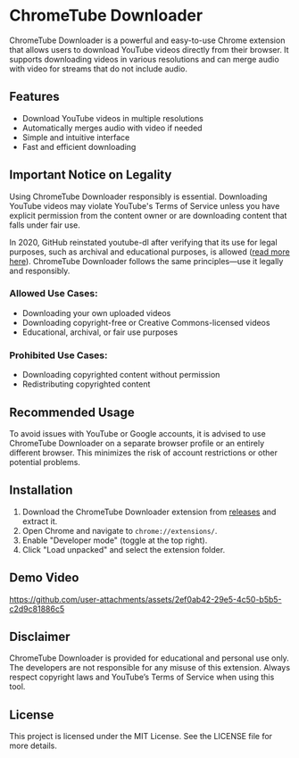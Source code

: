 # ChromeTube Downloader

ChromeTube Downloader is a powerful and easy-to-use Chrome extension that allows users to download YouTube videos directly from their browser. It supports downloading videos in various resolutions and can merge audio with video for streams that do not include audio.

## Features
- Download YouTube videos in multiple resolutions
- Automatically merges audio with video if needed
- Simple and intuitive interface
- Fast and efficient downloading

## Important Notice on Legality
Using ChromeTube Downloader responsibly is essential. Downloading YouTube videos may violate YouTube's Terms of Service unless you have explicit permission from the content owner or are downloading content that falls under fair use. 

In 2020, GitHub reinstated youtube-dl after verifying that its use for legal purposes, such as archival and educational purposes, is allowed ([read more here](https://github.blog/news-insights/policy-news-and-insights/standing-up-for-developers-youtube-dl-is-back/)). ChromeTube Downloader follows the same principles—use it legally and responsibly.

### Allowed Use Cases:
- Downloading your own uploaded videos
- Downloading copyright-free or Creative Commons-licensed videos
- Educational, archival, or fair use purposes

### Prohibited Use Cases:
- Downloading copyrighted content without permission
- Redistributing copyrighted content

## Recommended Usage
To avoid issues with YouTube or Google accounts, it is advised to use ChromeTube Downloader on a separate browser profile or an entirely different browser. This minimizes the risk of account restrictions or other potential problems.

## Installation
1. Download the ChromeTube Downloader extension from [releases]() and extract it.
2. Open Chrome and navigate to `chrome://extensions/`.
3. Enable "Developer mode" (toggle at the top right).
4. Click "Load unpacked" and select the extension folder.

## Demo Video

https://github.com/user-attachments/assets/2ef0ab42-29e5-4c50-b5b5-c2d9c81886c5


## Disclaimer
ChromeTube Downloader is provided for educational and personal use only. The developers are not responsible for any misuse of this extension. Always respect copyright laws and YouTube’s Terms of Service when using this tool.

## License
This project is licensed under the MIT License. See the LICENSE file for more details.
